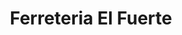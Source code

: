 ---
title: "Ferreteria El Fuerte"
url: /santa-cruz-de-la-sierra/ferreteria-el-fuerte/
shop: Eisenwaren
---